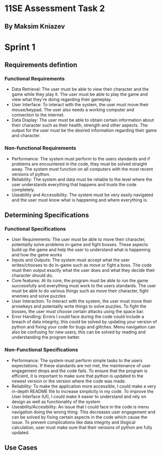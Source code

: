 # 11SE Assessment Task 2

## By Maksim Kniazev

# Sprint 1
## Requirements defintion
### Functional Requirements
* Data Retrieval: The user must be able to view their character and the game while they play it. The user must be able to play the game and view what they're doing regarding their gameplay.
* User Interface: To interact with the system, the user must move their mouse/keypad. The user also needs a working computer and connection to the internet.
* Data Display: The user must be able to obtain certain information about their character such as their health, strength and other aspects. The output for the user must be the desired information regarding their game and character.
### Non-functional Requirements
* Performance: The system must perform to the users standards and if problems are encountered in the code, they must be solved straight away. The system must function on all computers with the most recent versions of python.
* Reliability: The system and data must be reliable to the level where the user understands everything that happens and trusts the code completely.
* Useability and Accessibility: The system must be very easily navigated and the user must know what is happening and where everything is.

## Determining Specifications
### Functional Specifications
* User Requirements: The user must be able to move their character, potentailly solve problems in-game and fight bosses. These aspects build up the game and help the user to understand what is happening and how the game works
* Inputs and Outputs: The system must accept what the user writes/chooses to do in-game such as move or fight a boss. The code must then output exactly what the user does and what they decide their character should do.
* Core features: At its core, the program must be able to run the game successfully and everything must work to the users standards. The user must be able to do various things such as move their character, fight enemies and solve puzzles
* User Interaction: To interact with the system, the user must move their arrowkeys and potentailly write things to solve puzzles. To fight the bosses, the user must choose certain attacks using the space bar.
* Error Handling: Errors I could face during the code could include a breach of data integrity, this could be solved by updating your version of python and fixing your code for bugs and glitches. Menu navigation can also be confusing for new users, this can be solved by reading and understanding the program better.
### Non-Functional Specifications
* Performance: The system must perform simple tasks to the users expectations. If these standards are not met, the maintenance of user engagement drops and the code fails. To ensure that the program is efficient, it is important to make sure that python is updated to the newest version or the version where the code was made.
* Reliability: To make the application more accessible, I could make a very in-depth README file to increase simplicity in my code. To improve the User Interface (UI), I could make it easier to understand and rely on design as well as functionality of the system
* Useability/Accesibility: An issue that I could face in the code is menu navigation doing the wrong thing. This decreases user engagement and can be solved by fixing certain aspects in the code which cause the issue. To prevent complications like data integrity and illogical calculation, user must make sure that their versions of python are fully updated.

## Use Cases








